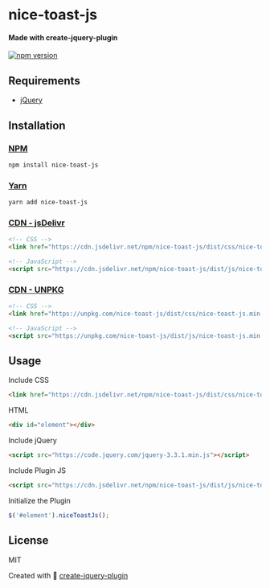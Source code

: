 # nice-toast-js
#### Made with create-jquery-plugin

[![npm version](https://badge.fury.io/js/nice-toast-js.svg)](https://www.npmjs.com/package/nice-toast-js)

Requirements
-----
  + [jQuery](http://jquery.com/)


Installation
-----

### [NPM](https://www.npmjs.com/package/nice-toast-js)
```bash
npm install nice-toast-js
```

### [Yarn](https://yarn.pm/nice-toast-js)
```bash
yarn add nice-toast-js
```

### [CDN - jsDelivr](https://www.jsdelivr.com/package/npm/nice-toast-js)
```html
<!-- CSS -->
<link href="https://cdn.jsdelivr.net/npm/nice-toast-js/dist/css/nice-toast-js.min.css" rel="stylesheet" type="text/css" />

<!-- JavaScript -->
<script src="https://cdn.jsdelivr.net/npm/nice-toast-js/dist/js/nice-toast-js.min.js" type="text/javascript"></script>
```    

### [CDN - UNPKG](https://unpkg.com/browse/nice-toast-js/)
```html
<!-- CSS -->
<link href="https://unpkg.com/nice-toast-js/dist/css/nice-toast-js.min.css" rel="stylesheet" type="text/css" />

<!-- JavaScript -->
<script src="https://unpkg.com/nice-toast-js/dist/js/nice-toast-js.min.js" type="text/javascript"></script>
```

Usage
-----

Include CSS
```html
<link href="https://cdn.jsdelivr.net/npm/nice-toast-js/dist/css/nice-toast-js.min.css" rel="stylesheet" type="text/css" />
```

HTML
```html
<div id="element"></div>
```

Include jQuery
```html
<script src="https://code.jquery.com/jquery-3.3.1.min.js"></script>
```

Include Plugin JS
```html
<script src="https://cdn.jsdelivr.net/npm/nice-toast-js/dist/js/nice-toast-js.min.js" type="text/javascript"></script>
```
Initialize the Plugin
```js
$('#element').niceToastJs();
```

License
----
MIT


Created with :green_heart: [create-jquery-plugin](https://www.npmjs.com/package/create-jquery-plugin)

